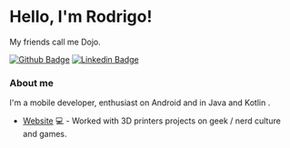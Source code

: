 # Hello, I'm Rodrigo!
My friends call me Dojo.

[![Github Badge](https://img.shields.io/badge/-Github-000?style=flat-square&logo=Github&logoColor=white&link=https://github.com/rodrigodojo)](https://github.com/rodrigodojo)
[![Linkedin Badge](https://img.shields.io/badge/-LinkedIn-blue?style=flat-square&logo=Linkedin&logoColor=white&link=https://www.linkedin.com/in/rodrigo-de-oliva-jorge-40922174/)](https://www.linkedin.com/in/rodrigo-de-oliva-jorge-40922174/)


### About me
I'm a mobile developer, enthusiast on Android and in Java and Kotlin .

- [Website](https://dojogeekstore.com.br) 💻 - Worked with 3D printers projects on geek / nerd culture and games.
